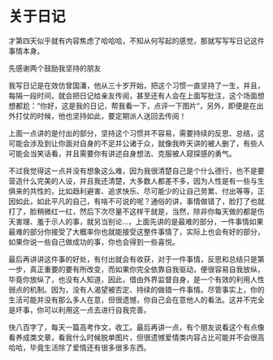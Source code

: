 # 关于日记
才第四天似乎就有内容焦虑了哈哈哈，不知从何写起的感觉，那就写写写日记这件事情本身。

先感谢两个鼓励我坚持的朋友

我写日记是在效仿曾国潘，他从三十岁开始，把这个习惯一直坚持了一生，并且，每隔一段时间，就会把日记给亲友传阅，甚至还有人会在上面写批注，这个场面想想都尬：“你好，这是我的日记，帮我看一下，点评一下图片“，另外，即便是在出外打仗的时候，他也坚持如此，要定期派人送回去传阅！

上面一点讲的是付出的部分，坚持这个习惯并不容易，需要持续的反思、总结，这可能会涉及到让你面对自身的不足并公诸于众，就像我昨天讲的被人删了，有些人可能会当笑话看，并且需要你有讲述自身想法、克服被人窥探感的勇气。

不过我觉得这一点并没有想象这么难，因为我很清楚自己是个什么德行，也不是要营造什么完美的人设，并且我还清楚，大多数人都差不多，因为人性是有一些与生俱来的共性的，比如趋利避害、追求快乐、尽可能少的让自己劳累、付出等等，正因如此，如此平凡的自己，有啥不可说的呢？通俗的讲，事情做错了，脸打了也就打了，脸稍微红一红，然后下次尽量不这样干就是，当然，除非你每天做的都是伤天害理、羞于示人的事，就另当别论...，上面先讲的是最难的部分，一件事情如果最难的部分你接受了大概率你也就能接受这整件事情了，实际上也会有好的部分，如果你说一些自己做成功的事，你也会得到一些喜悦。

最后再讲讲这件事的好处，有付出就会有收获，对于一件事情，反思和总结只是第一步，真正重要的要有所改变，而如果你完全依靠自我驱动，便很容易自我放纵，毕竟你放纵了，也没有人知道，因此，借由外界监督自身，是一个有效的利用人性弱点的机制。因为，没有人渴望被否定、持续的做错一件事情。尽管事实上，你的生活可能并没有那么多人在意，但很遗憾，你自己会在意他人的看法。这并不完全是坏事，你可以利用这一点去进行自我完善。

快八百字了，每天一篇高考作文，收工。最后再讲一点，有个朋友说看这个有点像看养成类文章，看我什么时候脱单图片，但很遗憾爱情类内容占比可能并不会很高哈哈，毕竟生活除了爱情还有很多很多东西。